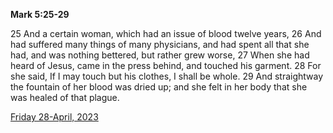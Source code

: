 **Mark 5:25-29**

25 And a certain woman, which had an issue of blood twelve years, 26 And had suffered many things of many physicians, and had spent all that she had, and was nothing bettered, but rather grew worse, 27 When she had heard of Jesus, came in the press behind, and touched his garment. 28 For she said, If I may touch but his clothes, I shall be whole. 29 And straightway the fountain of her blood was dried up; and she felt in her body that she was healed of that plague.

[Friday 28-April, 2023](https://t.me/s/daily_scripture)
